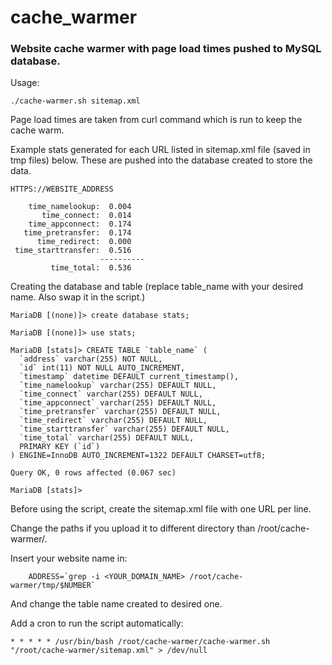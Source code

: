 # cache_warmer
### Website cache warmer with page load times pushed to MySQL database.

Usage:
```
./cache-warmer.sh sitemap.xml
```

Page load times are taken from curl command which is run to keep the cache warm.

Example stats generated for each URL listed in sitemap.xml file (saved in tmp files) below. These are pushed into the database created to store the data.

```
HTTPS://WEBSITE_ADDRESS

    time_namelookup:  0.004
       time_connect:  0.014
    time_appconnect:  0.174
   time_pretransfer:  0.174
      time_redirect:  0.000
 time_starttransfer:  0.516
                    ----------
         time_total:  0.536

```     

Creating the database and table (replace table_name with your desired name. Also swap it in the script.)

```
MariaDB [(none)]> create database stats;

MariaDB [(none)]> use stats;

MariaDB [stats]> CREATE TABLE `table_name` (
  `address` varchar(255) NOT NULL,
  `id` int(11) NOT NULL AUTO_INCREMENT,
  `timestamp` datetime DEFAULT current_timestamp(),
  `time_namelookup` varchar(255) DEFAULT NULL,
  `time_connect` varchar(255) DEFAULT NULL,
  `time_appconnect` varchar(255) DEFAULT NULL,
  `time_pretransfer` varchar(255) DEFAULT NULL,
  `time_redirect` varchar(255) DEFAULT NULL,
  `time_starttransfer` varchar(255) DEFAULT NULL,
  `time_total` varchar(255) DEFAULT NULL,
  PRIMARY KEY (`id`)
) ENGINE=InnoDB AUTO_INCREMENT=1322 DEFAULT CHARSET=utf8;

Query OK, 0 rows affected (0.067 sec)

MariaDB [stats]> 

```



Before using the script, create the sitemap.xml file with one URL per line.

Change the paths if you upload it to different directory than /root/cache-warmer/.

Insert your website name in:
```
	ADDRESS=`grep -i <YOUR_DOMAIN_NAME> /root/cache-warmer/tmp/$NUMBER`

```

And change the table name created to desired one.

Add a cron to run the script automatically:
```
* * * * * /usr/bin/bash /root/cache-warmer/cache-warmer.sh "/root/cache-warmer/sitemap.xml" > /dev/null
```
